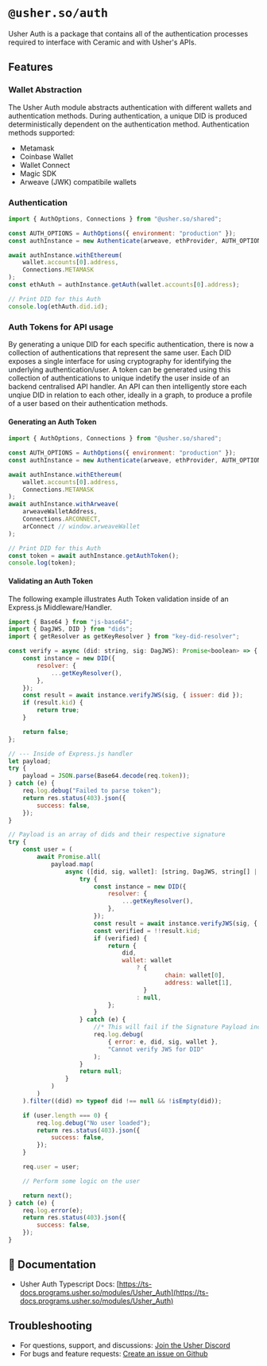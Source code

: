 # `@usher.so/auth`

Usher Auth is a package that contains all of the authentication processes required to interface with Ceramic and with Usher's APIs.

## Features

### Wallet Abstraction

The Usher Auth module abstracts authentication with different wallets and authentication methods.
During authentication, a unique DID is produced deterministically dependent on the authentication method.
Authentication methods supported:

- Metamask
- Coinbase Wallet
- Wallet Connect
- Magic SDK
- Arweave (JWK) compatibile wallets

### Authentication

```javascript
import { AuthOptions, Connections } from "@usher.so/shared";

const AUTH_OPTIONS = AuthOptions({ environment: "production" });
const authInstance = new Authenticate(arweave, ethProvider, AUTH_OPTIONS);

await authInstance.withEthereum(
	wallet.accounts[0].address,
	Connections.METAMASK
);
const ethAuth = authInstance.getAuth(wallet.accounts[0].address);

// Print DID for this Auth
console.log(ethAuth.did.id);
```

### Auth Tokens for API usage

By generating a unique DID for each specific authentication, there is now a collection of authentications that represent the same user.
Each DID exposes a single interface for using cryptography for identifying the underlying authentication/user.
A token can be generated using this collection of authentications to unique indetify the user inside of an backend centralised API handler.
An API can then intelligently store each unqiue DID in relation to each other, ideally in a graph, to produce a profile of a user based on their authentication methods.

#### Generating an Auth Token

```javascript
import { AuthOptions, Connections } from "@usher.so/shared";

const AUTH_OPTIONS = AuthOptions({ environment: "production" });
const authInstance = new Authenticate(arweave, ethProvider, AUTH_OPTIONS);

await authInstance.withEthereum(
	wallet.accounts[0].address,
	Connections.METAMASK
);
await authInstance.withArweave(
	arweaveWalletAddress,
	Connections.ARCONNECT,
	arConnect // window.arweaveWallet
);

// Print DID for this Auth
const token = await authInstance.getAuthToken();
console.log(token);
```

#### Validating an Auth Token

The following example illustrates Auth Token validation inside of an Express.js Middleware/Handler.

```javascript
import { Base64 } from "js-base64";
import { DagJWS, DID } from "dids";
import { getResolver as getKeyResolver } from "key-did-resolver";

const verify = async (did: string, sig: DagJWS): Promise<boolean> => {
	const instance = new DID({
		resolver: {
			...getKeyResolver(),
		},
	});
	const result = await instance.verifyJWS(sig, { issuer: did });
	if (result.kid) {
		return true;
	}

	return false;
};

// --- Inside of Express.js handler
let payload;
try {
	payload = JSON.parse(Base64.decode(req.token));
} catch (e) {
	req.log.debug("Failed to parse token");
	return res.status(403).json({
		success: false,
	});
}

// Payload is an array of dids and their respective signature
try {
	const user = (
		await Promise.all(
			payload.map(
				async ([did, sig, wallet]: [string, DagJWS, string[] | undefined]) => {
					try {
						const instance = new DID({
							resolver: {
								...getKeyResolver(),
							},
						});
						const result = await instance.verifyJWS(sig, { issuer: did });
						const verified = !!result.kid;
						if (verified) {
							return {
								did,
								wallet: wallet
									? {
											chain: wallet[0],
											address: wallet[1],
									  }
									: null,
							};
						}
					} catch (e) {
						//* This will fail if the Signature Payload includes sepcial characters
						req.log.debug(
							{ error: e, did, sig, wallet },
							"Cannot verify JWS for DID"
						);
					}
					return null;
				}
			)
		)
	).filter((did) => typeof did !== null && !isEmpty(did));

	if (user.length === 0) {
		req.log.debug("No user loaded");
		return res.status(403).json({
			success: false,
		});
	}

	req.user = user;

	// Perform some logic on the user

	return next();
} catch (e) {
	req.log.error(e);
	return res.status(403).json({
		success: false,
	});
}
```

## 📕 Documentation

- Usher Auth Typescript Docs: [https://ts-docs.programs.usher.so/modules/Usher_Auth](https://ts-docs.programs.usher.so/modules/Usher_Auth)

## Troubleshooting

- For questions, support, and discussions: [Join the Usher Discord](https://go.usher.so/discord)
- For bugs and feature requests: [Create an issue on Github](https://github.com/usherlabs/programs/issues)
